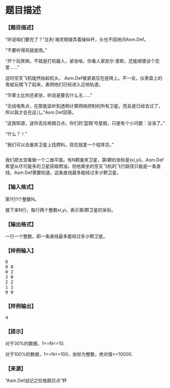# 题目描述


<h3>
【题目描述】
</h3>
<p>
“听说咱们要完了？”比利·海灵顿拨弄着操纵杆，头也不回地问Asm.Def。
</p>
<p>
“不要听得风就是雨。”
</p>
<p>
“开个玩笑嘛。不就是打机器人，紧张啥，你看人家凯尔·里斯，还能顺便谈个恋爱……”
</p>
<p>
这时空天飞机陡然抬起机头， Asm.Def被紧紧压在座椅上。不一会，仪表盘上的青蛙玩偶飞了起来，表明他们已经进入近地轨道。
</p>
<p>
“华莱士比你还紧张，听说是要去什么无……”
</p>
<p>
“无线电焦点，在那能监听到透明计算网络控制的所有卫星。而且是已经去过了，所以我才会在这儿。”Asm.Def回答。
</p>
<p>
“这我知道，送你去拉格朗日点，你们的‘蓝翔’号星舰，只是有个小问题：没油了。”
</p>
<p>
“什么？！”
</p>
<p>
“我们可以去废弃卫星上找燃料。现在就差一个程序员。”
</p>
<p>
<img src="/upload/image/20151104/20151104055634_90993.png" alt=""/> 
</p>
<p>
我们把太空看做一个二维平面。有N颗废弃卫星，第i颗的坐标是(xi,yi)。Asm.Def希望从尽可能多的卫星获取燃油，但他乘坐的空天飞机的飞行路径只能是一条直线，Asm.Def需要知道，这条直线最多能经过多少颗卫星。
</p>
<h3>
【输入格式】
</h3>
<p>
第1行1个整数N。
</p>
<p>
接下来N行，每行两个整数xi,yi，表示第i颗卫星的坐标。
</p>
<h3>
【输出格式】
</h3>
<p>
一行一个整数，即一条直线最多能经过多少颗卫星。
</p>
<h3>
【样例输入】
</h3>
<pre>6
0 0
0 2
2 0
2 2
1 1
0 0</pre>
<h3>
【样例输出】
</h3>
<pre>4</pre>
<h3>
【提示】
</h3>
<p>
对于30%的数据，1&lt;=N&lt;=10.
</p>
<p>
对于100%的数据，1&lt;=N&lt;=100，坐标为整数，绝对值&lt;=10000.
</p>
<h3>
【来源】
</h3>
<p>
“Asm.Def战记之拉格朗日点”杯
</p>

